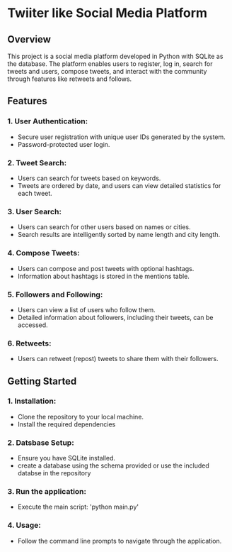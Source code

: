 # Twiiter like Social Media Platform

## Overview

This project is a social media platform developed in Python with SQLite as the database. The platform enables users to register, log in, search for tweets and users, compose tweets, and interact with the community through features like retweets and follows.

## Features

### 1. User Authentication:

- Secure user registration with unique user IDs generated by the system.
- Password-protected user login.
### 2. Tweet Search:

- Users can search for tweets based on keywords.
- Tweets are ordered by date, and users can view detailed statistics for each tweet.
### 3. User Search:

- Users can search for other users based on names or cities.
- Search results are intelligently sorted by name length and city length.
### 4. Compose Tweets:

- Users can compose and post tweets with optional hashtags.
- Information about hashtags is stored in the mentions table.
### 5. Followers and Following:

- Users can view a list of users who follow them.
- Detailed information about followers, including their tweets, can be accessed.
### 6. Retweets:

- Users can retweet (repost) tweets to share them with their followers.

## Getting Started

### 1. Installation:

- Clone the repository to your local machine.
- Install the required dependencies
### 2. Datsbase Setup:

- Ensure you have SQLite installed.
- create a database using the schema provided or use the included databse in the repository
### 3. Run the application:

- Execute the main script: 'python main.py'

### 4. Usage:

- Follow the command line prompts to navigate through the application.
